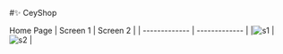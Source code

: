 #✨ CeyShop

Home Page
| Screen 1 | Screen 2 |
| ------------- | ------------- |
|![s1](https://github.com/ceydaucdirhem/e-commerce_website_withPHP/assets/80065036/e2b70f36-a235-4752-af32-5af2f5e933d3) | ![s2](https://github.com/ceydaucdirhem/e-commerce_website_withPHP/assets/80065036/970663f4-40c3-499f-bf17-a418cf99ba32) |



